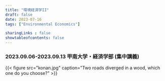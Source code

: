 ```yaml
---
title: "環境経済学II"
draft: false
date: 2023-07-16
tags: ["Environmental Economics"]

sharingLinks : false
showtableofcontents: false
---
```


### 2023.09.06-2023.09.13 甲南大学・経済学部 (集中講義)


{{< figure
    src="konan.jpg"
    caption="Two roads diverged in a wood, which one do you choose?"
    >}}